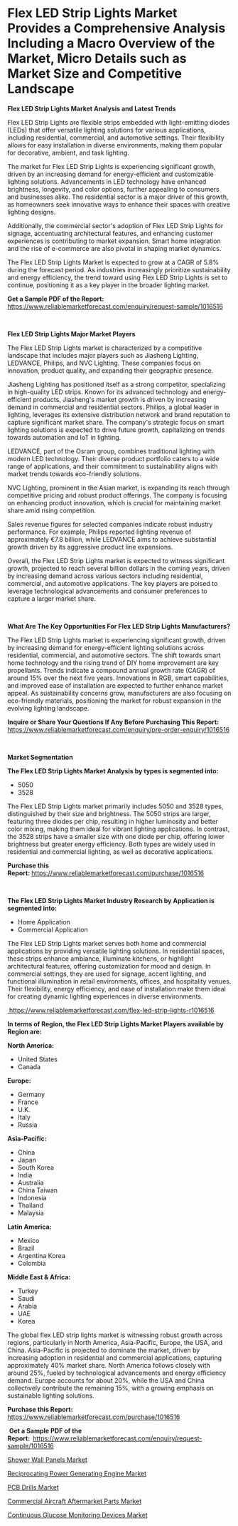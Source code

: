 <p><h1>Flex LED Strip Lights Market Provides a Comprehensive Analysis Including a Macro Overview of the Market, Micro Details such as Market Size and Competitive Landscape</h1></p><p><strong>Flex LED Strip Lights Market Analysis and Latest Trends</strong></p>
<p><p>Flex LED Strip Lights are flexible strips embedded with light-emitting diodes (LEDs) that offer versatile lighting solutions for various applications, including residential, commercial, and automotive settings. Their flexibility allows for easy installation in diverse environments, making them popular for decorative, ambient, and task lighting.</p><p>The market for Flex LED Strip Lights is experiencing significant growth, driven by an increasing demand for energy-efficient and customizable lighting solutions. Advancements in LED technology have enhanced brightness, longevity, and color options, further appealing to consumers and businesses alike. The residential sector is a major driver of this growth, as homeowners seek innovative ways to enhance their spaces with creative lighting designs.</p><p>Additionally, the commercial sector's adoption of Flex LED Strip Lights for signage, accentuating architectural features, and enhancing customer experiences is contributing to market expansion. Smart home integration and the rise of e-commerce are also pivotal in shaping market dynamics.</p><p>The Flex LED Strip Lights Market is expected to grow at a CAGR of 5.8% during the forecast period. As industries increasingly prioritize sustainability and energy efficiency, the trend toward using Flex LED Strip Lights is set to continue, positioning it as a key player in the broader lighting market.</p></p>
<p><strong>Get a Sample PDF of the Report:&nbsp;</strong> <a href="https://www.reliablemarketforecast.com/enquiry/request-sample/1016516?utm_campaign=1141&utm_medium=2&utm_source=Github&utm_content=ia&utm_term=04122024&utm_id=flex-led-strip-lights">https://www.reliablemarketforecast.com/enquiry/request-sample/1016516</a></p>
<p>&nbsp;</p>
<p><strong>Flex LED Strip Lights Major Market Players</strong></p>
<p><p>The Flex LED Strip Lights market is characterized by a competitive landscape that includes major players such as Jiasheng Lighting, LEDVANCE, Philips, and NVC Lighting. These companies focus on innovation, product quality, and expanding their geographic presence. </p><p>Jiasheng Lighting has positioned itself as a strong competitor, specializing in high-quality LED strips. Known for its advanced technology and energy-efficient products, Jiasheng's market growth is driven by increasing demand in commercial and residential sectors. Philips, a global leader in lighting, leverages its extensive distribution network and brand reputation to capture significant market share. The company's strategic focus on smart lighting solutions is expected to drive future growth, capitalizing on trends towards automation and IoT in lighting.</p><p>LEDVANCE, part of the Osram group, combines traditional lighting with modern LED technology. Their diverse product portfolio caters to a wide range of applications, and their commitment to sustainability aligns with market trends towards eco-friendly solutions. </p><p>NVC Lighting, prominent in the Asian market, is expanding its reach through competitive pricing and robust product offerings. The company is focusing on enhancing product innovation, which is crucial for maintaining market share amid rising competition.</p><p>Sales revenue figures for selected companies indicate robust industry performance. For example, Philips reported lighting revenue of approximately €7.8 billion, while LEDVANCE aims to achieve substantial growth driven by its aggressive product line expansions. </p><p>Overall, the Flex LED Strip Lights market is expected to witness significant growth, projected to reach several billion dollars in the coming years, driven by increasing demand across various sectors including residential, commercial, and automotive applications. The key players are poised to leverage technological advancements and consumer preferences to capture a larger market share.</p></p>
<p>&nbsp;</p>
<p><strong>What Are The Key Opportunities For Flex LED Strip Lights Manufacturers?</strong></p>
<p><p>The Flex LED Strip Lights market is experiencing significant growth, driven by increasing demand for energy-efficient lighting solutions across residential, commercial, and automotive sectors. The shift towards smart home technology and the rising trend of DIY home improvement are key propellants. Trends indicate a compound annual growth rate (CAGR) of around 15% over the next five years. Innovations in RGB, smart capabilities, and improved ease of installation are expected to further enhance market appeal. As sustainability concerns grow, manufacturers are also focusing on eco-friendly materials, positioning the market for robust expansion in the evolving lighting landscape.</p></p>
<p><strong>Inquire or Share Your Questions If Any Before Purchasing This Report:</strong> <a href="https://www.reliablemarketforecast.com/enquiry/pre-order-enquiry/1016516?utm_campaign=1141&utm_medium=2&utm_source=Github&utm_content=ia&utm_term=04122024&utm_id=flex-led-strip-lights">https://www.reliablemarketforecast.com/enquiry/pre-order-enquiry/1016516</a></p>
<p>&nbsp;</p>
<p><strong>Market Segmentation</strong></p>
<p><strong>The Flex LED Strip Lights Market Analysis by types is segmented into:</strong></p>
<p><ul><li>5050</li><li>3528</li></ul></p>
<p><p>The Flex LED Strip Lights market primarily includes 5050 and 3528 types, distinguished by their size and brightness. The 5050 strips are larger, featuring three diodes per chip, resulting in higher luminosity and better color mixing, making them ideal for vibrant lighting applications. In contrast, the 3528 strips have a smaller size with one diode per chip, offering lower brightness but greater energy efficiency. Both types are widely used in residential and commercial lighting, as well as decorative applications.</p></p>
<p><strong>Purchase this Report:&nbsp;</strong><a href="https://www.reliablemarketforecast.com/purchase/1016516?utm_campaign=1141&utm_medium=2&utm_source=Github&utm_content=ia&utm_term=04122024&utm_id=flex-led-strip-lights">https://www.reliablemarketforecast.com/purchase/1016516</a></p>
<p>&nbsp;</p>
<p><strong>The Flex LED Strip Lights Market Industry Research by Application is segmented into:</strong></p>
<p><ul><li>Home Application</li><li>Commercial Application</li></ul></p>
<p><p>The Flex LED Strip Lights market serves both home and commercial applications by providing versatile lighting solutions. In residential spaces, these strips enhance ambiance, illuminate kitchens, or highlight architectural features, offering customization for mood and design. In commercial settings, they are used for signage, accent lighting, and functional illumination in retail environments, offices, and hospitality venues. Their flexibility, energy efficiency, and ease of installation make them ideal for creating dynamic lighting experiences in diverse environments.</p></p>
<p><a href="https://www.reliablemarketforecast.com/flex-led-strip-lights-r1016516?utm_campaign=1141&utm_medium=2&utm_source=Github&utm_content=ia&utm_term=04122024&utm_id=flex-led-strip-lights">&nbsp;https://www.reliablemarketforecast.com/flex-led-strip-lights-r1016516</a></p>
<p><strong>In terms of Region, the Flex LED Strip Lights Market Players available by Region are:</strong></p>
<p>
    <p> <strong> North America: </strong>
        <ul>
            <li>United States</li>
            <li>Canada</li>
        </ul>
        </p> 
    <p> <strong> Europe: </strong>
        <ul>
            <li>Germany</li>
            <li>France</li>
            <li>U.K.</li>
            <li>Italy</li>
            <li>Russia</li>
        </ul>
        </p> 
    <p> <strong> Asia-Pacific: </strong>
        <ul>
            <li>China</li>
            <li>Japan</li>
            <li>South Korea</li>
            <li>India</li>
            <li>Australia</li>
            <li>China Taiwan</li>
            <li>Indonesia</li>
            <li>Thailand</li>
            <li>Malaysia</li>
        </ul>
        </p> 
    <p> <strong> Latin America: </strong>
        <ul>
            <li>Mexico</li>
            <li>Brazil</li>
            <li>Argentina Korea</li>
            <li>Colombia</li>
        </ul>
        </p> 
    <p> <strong> Middle East & Africa: </strong>
        <ul>
            <li>Turkey</li>
            <li>Saudi</li>
            <li>Arabia</li>
            <li>UAE</li>
            <li>Korea</li>
        </ul>
    </p>
    </p>
<p><p>The global flex LED strip lights market is witnessing robust growth across regions, particularly in North America, Asia-Pacific, Europe, the USA, and China. Asia-Pacific is projected to dominate the market, driven by increasing adoption in residential and commercial applications, capturing approximately 40% market share. North America follows closely with around 25%, fueled by technological advancements and energy efficiency demand. Europe accounts for about 20%, while the USA and China collectively contribute the remaining 15%, with a growing emphasis on sustainable lighting solutions.</p></p>
<p><strong>Purchase this Report: </strong><a href="https://www.reliablemarketforecast.com/purchase/1016516?utm_campaign=1141&utm_medium=2&utm_source=Github&utm_content=ia&utm_term=04122024&utm_id=flex-led-strip-lights">https://www.reliablemarketforecast.com/purchase/1016516</a></p>
<p>&nbsp;<strong>Get a Sample PDF of the Report:&nbsp;&nbsp;</strong><a href="https://www.reliablemarketforecast.com/enquiry/request-sample/1016516?utm_campaign=1141&utm_medium=2&utm_source=Github&utm_content=ia&utm_term=04122024&utm_id=flex-led-strip-lights">https://www.reliablemarketforecast.com/enquiry/request-sample/1016516</a></p>
<p><strong></strong></p>
<p><p><a href="https://issuu.com/reportprime-2/docs/shower-wall-panels-market-size-2030.pptx?utm_campaign=1141&utm_medium=2&utm_source=Github&utm_content=ia&utm_term=04122024&utm_id=flex-led-strip-lights">Shower Wall Panels Market</a></p><p><a href="https://www.linkedin.com/pulse/detailed-examination-reciprocating-power-generating-engine-market-okaof?utm_campaign=1141&utm_medium=2&utm_source=Github&utm_content=ia&utm_term=04122024&utm_id=flex-led-strip-lights">Reciprocating Power Generating Engine Market</a></p><p><a href="https://issuu.com/reportprime-2/docs/pcb-drills-market-size-2030.pptx?utm_campaign=1141&utm_medium=2&utm_source=Github&utm_content=ia&utm_term=04122024&utm_id=flex-led-strip-lights">PCB Drills Market</a></p><p><a href="https://www.linkedin.com/pulse/commercial-aircraft-aftermarket-parts-market-study-industry-wloze?utm_campaign=1141&utm_medium=2&utm_source=Github&utm_content=ia&utm_term=04122024&utm_id=flex-led-strip-lights">Commercial Aircraft Aftermarket Parts Market</a></p><p><a href="https://www.linkedin.com/pulse/recent-continuous-glucose-monitoring-devices-market-analysis-73oxf?utm_campaign=1141&utm_medium=2&utm_source=Github&utm_content=ia&utm_term=04122024&utm_id=flex-led-strip-lights">Continuous Glucose Monitoring Devices Market</a></p></p>